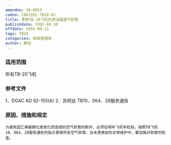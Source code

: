 ```yaml
---
amendno: 39-0853
cadno: CAD1992-TB20-02
title: 更换TB-20飞机的燃油箱通气软管
publishdate: 1992-08-10
effdate: 1992-08-11
tags: TB20
categories: 西南管理局
author: 蔡标
---
```


### 适用范围 
所有TB-20飞机

<!--more-->
### 参考文件
1．DGAC AD 92-155(A) 
2．苏柯达 
TB10、064、28服务通告

### 原因、措施和规定 
    为避免因乙烯基硬化或老化而造成的空气软管的断开，必须在明年飞机年检前，按照TB飞机10、064、28服务通告的指示更换所有空气软管。在未更换前的日常维护中，要加强对软管的检查。
